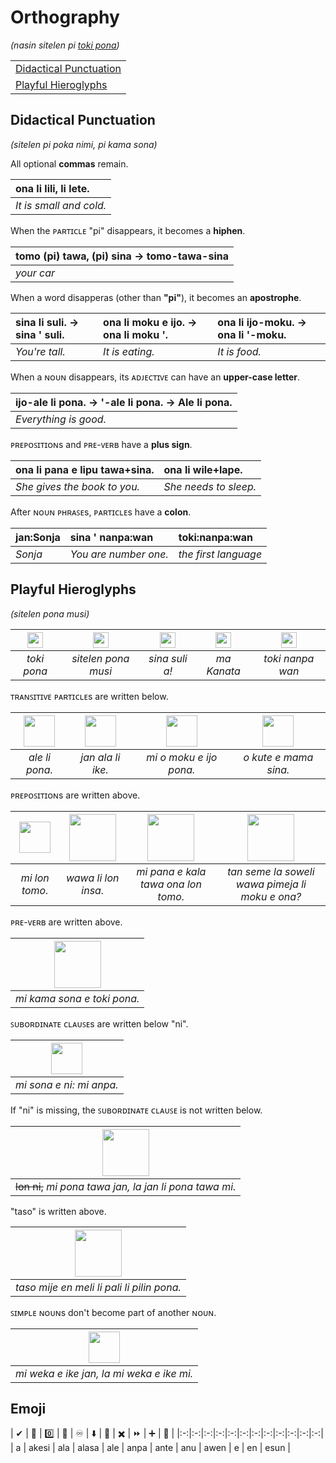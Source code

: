 # Orthography
*(nasin sitelen pi [toki pona](nasin-toki.md))*

| |
|:-|
| [Didactical Punctuation](#didactical-punctuation) |
| [Playful Hieroglyphs](#playful-hieroglyphs) |

## Didactical Punctuation
*(sitelen pi poka nimi, pi kama sona)*

All optional **commas** remain.

| ona li lili, li lete. |
|:-|
| *It is small and cold.* |

When the ᴘᴀʀᴛɪᴄʟᴇ "pi" disappears, it becomes a **hiphen**.

| tomo (pi) tawa, (pi) sina → tomo-tawa-sina |
|:-|
| *your car* |

When a word disapperas (other than **"pi"**), it becomes an **apostrophe**.

| sina li suli. → sina ' suli. | ona li moku e ijo. → ona li moku '. | ona li ijo-moku. → ona li '-moku. |
|:-|:-|:-|
| *You're tall.* | *It is eating.* | *It is food.* |

When a ɴᴏᴜɴ disappears, its ᴀᴅᴊᴇᴄᴛɪᴠᴇ can have an **upper-case letter**.

| ijo-ale li pona. → '-ale li pona. → Ale li pona. |
|:-|
| *Everything is good.* |

ᴘʀᴇᴘᴏꜱɪᴛɪᴏɴs and ᴘʀᴇ-ᴠᴇʀʙ have a **plus sign**.

| ona li pana e lipu tawa+sina. | ona li wile+lape. |
|:-|:-|
| *She gives the book to you.* | *She needs to sleep.* |

After ɴᴏᴜɴ ᴘʜʀᴀꜱᴇs, ᴘᴀʀᴛɪᴄʟᴇs have a **colon**.

| jan:Sonja | sina ' nanpa:wan | toki:nanpa:wan |
|:-|:-|:-|
| *Sonja* | *You are number one.* | *the first language* |

## Playful Hieroglyphs
*(sitelen pona musi)*

| <img src="musi/sitelen/pona/toki-pona.png" height="25"> |  <img src="musi/sitelen/pona/sitelen-pona-musi.png" height="25"> | <img src="musi/sitelen/pona/sina-suli-a.png" height="25"> | <img src="musi/sitelen/pona/ma-kanata.png" height="25"> | <img src="musi/sitelen/pona/toki-nanpa-wan.png" height="25"> |
|:--:|:--:|:--:|:--:|:--:|
| *toki pona* | *sitelen pona musi* | *sina suli a!* | *ma Kanata* | *toki nanpa wan* |

ᴛʀᴀɴꜱɪᴛɪᴠᴇ ᴘᴀʀᴛɪᴄʟᴇs are written below.

| <img src="musi/sitelen/pona/ale-li-pona.png" height="50"> | <img src="musi/sitelen/pona/jan-ala-li-ike.png" height="50"> | <img src="musi/sitelen/pona/mi-o-moku-e-ijo-pona.png" height="50"> | <img src="musi/sitelen/pona/o-kute-e-mama-sina.png" height="50"> |
|:--:|:--:|:--:|:--:|
| *ale li pona.* | *jan ala li ike.* | *mi o moku e ijo pona.* | *o kute e mama sina.* |

ᴘʀᴇᴘᴏꜱɪᴛɪᴏɴs are written above.

| <img src="musi/sitelen/pona/mi-lon-tomo.png" height="50"> | <img src="musi/sitelen/pona/wawa-li-lon-insa.png" height="75"> | <img src="musi/sitelen/pona/mi-pana-e-kala-tawa-ona-lon-tomo.png" height="75"> | <img src="musi/sitelen/pona/tan-seme-la-soweli-wawa-pimeja-li-moku-e-ona.png" height="75"> |
|:--:|:--:|:--:|:--:| 
| *mi lon tomo.* | *wawa li lon insa.* | *mi pana e kala tawa ona lon tomo.* | *tan seme la soweli wawa pimeja li moku e ona?* |

ᴘʀᴇ-ᴠᴇʀʙ are written above.

| <img src="musi/sitelen/pona/mi-kama-sona-e-toki-pona.png" height="75"> |
|:--:| 
| *mi kama sona e toki pona.* |

ꜱᴜʙᴏʀᴅɪɴᴀᴛᴇ ᴄʟᴀᴜꜱᴇs are written below "ni".

| <img src="musi/sitelen/pona/mi-sona-e-ni-mi-anpa.png" height="50"> |
|:--:| 
| *mi sona e ni: mi anpa.* |

If "ni" is missing, the ꜱᴜʙᴏʀᴅɪɴᴀᴛᴇ ᴄʟᴀᴜꜱᴇ is not written below.

| <img src="musi/sitelen/pona/mi-pona-tawa-jan-la-jan-li-pona-tawa-mi.png" height="75"> |
|:--:| 
| ~~lon ni,~~ *mi pona tawa jan, la jan li pona tawa mi.* |

"taso" is written above.

| <img src="musi/sitelen/pona/taso-mije-en-meli-li-pali-li-pilin-pona.png" height="75"> |
|:--:| 
| *taso mije en meli li pali li pilin pona.* |

ꜱɪᴍᴘʟᴇ ɴᴏᴜɴs don't become part of another ɴᴏᴜɴ.

| <img src="musi/sitelen/pona/mi-weka-e-ike-jan-la-mi-weka-e-ike-mi.png" height="50"> |
|:--:| 
| *mi weka e ike jan, la mi weka e ike mi.* |

## Emoji

| ✔ | 🐊 | 0️⃣ | 🏹 | ♾ | ⬇️ | 🔀 | ✖️ | ⏩ | ➕ | 🛒 |
|:-:|:-:|:-:|:-:|:-:|:-:|:-:|:-:|:-:|:-:|:-:|:-:|
| a | akesi | ala | alasa | ale | anpa | ante | anu | awen | e | en | esun |
